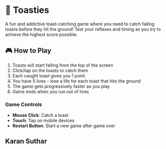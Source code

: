 # 🍞 Toasties

A fun and addictive toast-catching game where you need to catch falling toasts before they hit the ground! Test your reflexes and timing as you try to achieve the highest score possible.

## 🎮 How to Play

1. Toasts will start falling from the top of the screen
2. Click/tap on the toasts to catch them
3. Each caught toast gives you 1 point
4. You have 5 lives - lose a life for each toast that hits the ground
5. The game gets progressively faster as you play
6. Game ends when you run out of lives

### Game Controls
- **Mouse Click**: Catch a toast
- **Touch**: Tap on mobile devices
- **Restart Button**: Start a new game after game over





## Karan Suthar
